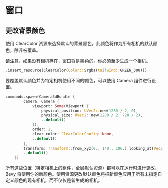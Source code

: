 # 窗口

## 更改背景颜色
使用 ClearColor 资源来选择默认的背景颜色。此颜色将作为所有相机的默认颜色，除非被覆盖。

请注意，如果没有相机存在，窗口将是黑色的。你必须至少生成一个相机。
```rust
.insert_resource(ClearColor(Color::Srgba(tailwind::GREEN_300)))
```

要覆盖默认颜色并为特定相机使用不同的颜色，可以使用 Camera 组件进行设置。
```rust
commands.spawn(Camera3dBundle {
        camera: Camera {
            viewport: Some(Viewport {
                physical_position: UVec2::new(1280 / 2, 0),
                physical_size: UVec2::new(1280 / 2, 720 / 2),
                ..default()
            }),
            order: 1,
            clear_color: ClearColorConfig::None,
            ..default()
        },
        transform: Transform::from_xyz(0., 140., 106.).looking_at(Vec3::ZERO, Vec3::Y),
        ..default()
    })
```

所有这些位置（特定相机上的组件，全局默认资源）都可以在运行时进行更改，Bevy 将使用你的新颜色。使用资源更改默认颜色将把新颜色应用于所有未指定自定义颜色的现有相机，而不仅仅是新生成的相机。